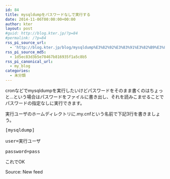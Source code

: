 ```yaml
---
id: 84
title: mysqldumpをパスワードなしで実行する
date: 2014-11-06T00:00:00+00:00
author: kter
layout: post
#guid: http://blog.kter.jp/?p=84
#permalink: /?p=84
rss_pi_source_url:
  - 'http://blog.kter.jp/blog/mysqldump%E3%82%92%E3%83%91%E3%82%B9%E3%83%AF%E3%83%BC%E3%83%89%E3%81%AA%E3%81%97%E3%81%A7%E5%AE%9F%E8%A1%8C%E3%81%99%E3%82%8B/'
rss_pi_source_md5:
  - 1d5ec83d3b5e78467b816935f1a5c8b5
rss_pi_canonical_url:
  - my_blog
categories:
  - 未分類
---
```

cronなどでmysqldumpを実行したいけどパスワードをそのまま書くのはちょっと&hellip;という場合はパスワードをファイルに書き出し、それを読みこませることでパスワードの指定なしに実行できます。

実行ユーザのホームディレクトリに.my.cnfという名前で下記3行を書きましょう。

<pre class="lang:default decode:true" title=".my.cnf">[mysqldump]<br />
user=実行ユーザ<br />
password=pass</pre>

これでOK

Source: New feed
